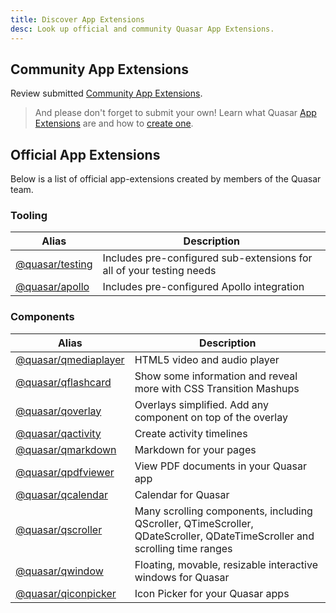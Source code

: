 ```yaml
---
title: Discover App Extensions
desc: Look up official and community Quasar App Extensions.
---
```


<q-btn icon-right="search" label="Look up extensions" href="https://www.npmjs.com/search?q=quasar-app-extension" target="_blank" rel="noopener noreferrer" />

## Community App Extensions

Review submitted [Community App Extensions](https://github.com/quasarframework/quasar-awesome/blob/master/README.md#community-app-extensions).

> And please don't forget to submit your own! Learn what Quasar [App Extensions](/app-extensions/introduction) are and how to [create one](/app-extensions/development-guide/introduction).


## Official App Extensions
Below is a list of official app-extensions created by members of the Quasar team.

### Tooling

| Alias | Description |
| --- | --- |
| [@quasar/testing](https://github.com/quasarframework/quasar-testing) | Includes pre-configured sub-extensions for all of your testing needs |
| [@quasar/apollo](https://github.com/quasarframework/app-extension-apollo/tree/v2) | Includes pre-configured Apollo integration |

### Components

| Alias | Description |
| --- | --- |
| [@quasar/qmediaplayer](https://github.com/quasarframework/app-extension-qmediaplayer) | HTML5 video and audio player |
| [@quasar/qflashcard](https://github.com/quasarframework/app-extension-qflashcard) | Show some information and reveal more with CSS Transition Mashups |
| [@quasar/qoverlay](https://github.com/quasarframework/app-extension-qoverlay) | Overlays simplified. Add any component on top of the overlay |
| [@quasar/qactivity](https://github.com/quasarframework/app-extension-qactivity) | Create activity timelines |
| [@quasar/qmarkdown](https://github.com/quasarframework/app-extension-qmarkdown) | Markdown for your pages |
| [@quasar/qpdfviewer](https://github.com/quasarframework/app-extension-qpdfviewer) | View PDF documents in your Quasar app |
| [@quasar/qcalendar](https://github.com/quasarframework/quasar-ui-qcalendar) | Calendar for Quasar |
| [@quasar/qscroller](https://github.com/quasarframework/app-extension-qscroller) | Many scrolling components, including QScroller, QTimeScroller, QDateScroller, QDateTimeScroller and scrolling time ranges |
| [@quasar/qwindow](https://github.com/quasarframework/app-extension-qwindow) | Floating, movable, resizable interactive windows for Quasar |
| [@quasar/qiconpicker](https://github.com/quasarframework/quasar-ui-qiconpicker) | Icon Picker for your Quasar apps |
